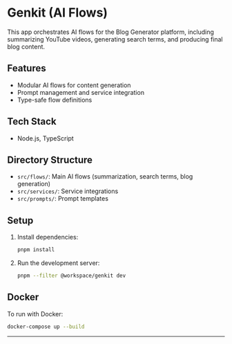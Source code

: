 # Genkit (AI Flows)

This app orchestrates AI flows for the Blog Generator platform, including summarizing YouTube videos, generating search terms, and producing final blog content.

## Features
- Modular AI flows for content generation
- Prompt management and service integration
- Type-safe flow definitions

## Tech Stack
- Node.js, TypeScript

## Directory Structure
- `src/flows/`: Main AI flows (summarization, search terms, blog generation)
- `src/services/`: Service integrations
- `src/prompts/`: Prompt templates

## Setup

1. Install dependencies:
   ```bash
   pnpm install
   ```
2. Run the development server:
   ```bash
   pnpm --filter @workspace/genkit dev
   ```

## Docker
To run with Docker:
```bash
docker-compose up --build
```

--- 